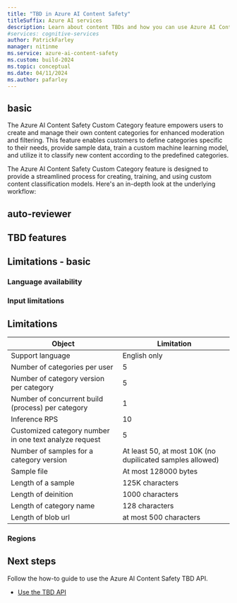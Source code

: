 ```yaml
---
title: "TBD in Azure AI Content Safety"
titleSuffix: Azure AI services
description: Learn about content TBDs and how you can use Azure AI Content Safety to handle them on your platform.
#services: cognitive-services
author: PatrickFarley
manager: nitinme
ms.service: azure-ai-content-safety
ms.custom: build-2024
ms.topic: conceptual
ms.date: 04/11/2024
ms.author: pafarley
---
```



## basic
The Azure AI Content Safety Custom Category feature empowers users to create and manage their own content categories for enhanced moderation and filtering. This feature enables customers to define categories specific to their needs, provide sample data, train a custom machine learning model, and utilize it to classify new content according to the predefined categories.

The Azure AI Content Safety Custom Category feature is designed to provide a streamlined process for creating, training, and using custom content classification models. Here's an in-depth look at the underlying workflow:

## auto-reviewer

## TBD features

## Limitations - basic

### Language availability


### Input limitations


## Limitations
| Object           | Limitation   |
| ---------------- | ------------ |
| Support language | English only |
|     Number of categories per user             |         5     |
|         Number of category version per category         |        5      |
|       Number of concurrent build (process) per category           |       1       |
|       Inference RPS           |    10          |
|        Customized category number in one text analyze request          |       5       |
|        Number of samples for a category version          |        At least 50, at most 10K (no dupilicated samples allowed)      |
|       Sample file           |     At most 128000 bytes         |
|       Length of a sample           |           125K characters   |
|        Length of deinition          |         1000 characters     |
|       Length of category name           |          128 characters    |
|           Length of blob url       |          at most 500 characters    |



### Regions


## Next steps

Follow the how-to guide to use the Azure AI Content Safety TBD API.

* [Use the TBD API](../how-to/TBD-response.md)


